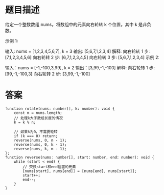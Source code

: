 # 题目描述
给定一个整数数组 nums，将数组中的元素向右轮转 k 个位置，其中 k 是非负数。

 

示例 1:

输入: nums = [1,2,3,4,5,6,7], k = 3
输出: [5,6,7,1,2,3,4]
解释:
向右轮转 1 步: [7,1,2,3,4,5,6]
向右轮转 2 步: [6,7,1,2,3,4,5]
向右轮转 3 步: [5,6,7,1,2,3,4]
示例 2:

输入：nums = [-1,-100,3,99], k = 2
输出：[3,99,-1,-100]
解释: 
向右轮转 1 步: [99,-1,-100,3]
向右轮转 2 步: [3,99,-1,-100]



# 答案

```
function rotate(nums: number[], k: number): void {
    const n = nums.length;
    // 处理k大于数组长度的情况
    k = k % n;
    
    // 如果k为0，不需要轮转
    if (k === 0) return;
    reverse(nums, 0, n - 1);
    reverse(nums, 0, k - 1);
    reverse(nums, k, n - 1);
};
function reverse(nums: number[], start: number, end: number): void {
    while (start < end) {
        // 交换start和end位置的元素
        [nums[start], nums[end]] = [nums[end], nums[start]];
        start++;
        end--;
    }
}

```